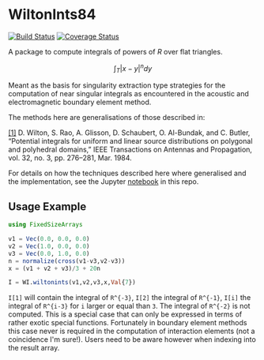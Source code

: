 # WiltonInts84

[![Build Status](https://travis-ci.org/krcools/WiltonInts84.jl.svg?branch=master)](https://travis-ci.org/krcools/WiltonInts84.jl)
[![Coverage Status](https://coveralls.io/repos/github/krcools/WiltonInts84.jl/badge.svg?branch=master)](https://coveralls.io/github/krcools/WiltonInts84.jl?branch=master)

A package to compute integrals of powers of $R$ over flat triangles.

```math
\int_T |x-y|^n dy
```

Meant as the basis for singularity extraction type strategies for the computation of near singular integrals as encountered in the acoustic and electromagnetic boundary element method.

The methods here are generalisations of those described in:

[[1]](http://ieeexplore.ieee.org/xpls/abs_all.jsp?arnumber=1143304&tag=1) D. Wilton, S. Rao, A. Glisson, D. Schaubert, O. Al-Bundak, and C. Butler, “Potential integrals for uniform and linear source distributions on polygonal and polyhedral domains,” IEEE Transactions on Antennas and Propagation, vol. 32, no. 3, pp. 276–281, Mar. 1984.

For details on how the techniques described here where generalised and the implementation, see the Jupyter [notebook](http://nbviewer.jupyter.org/github/krcools/WiltonInts84.jl/blob/master/docs/notebooks/Wilton_integrals_up_to_arbitrary_degree.ipynb) in this repo.

## Usage Example

```julia
using FixedSizeArrays

v1 = Vec(0.0, 0.0, 0.0)
v2 = Vec(1.0, 0.0, 0.0)
v3 = Vec(0.0, 1.0, 0.0)
n = normalize(cross(v1-v3,v2-v3))
x = (v1 + v2 + v3)/3 + 20n

I = WI.wiltonints(v1,v2,v3,x,Val{7})
```

`I[1]` will contain the integral of ``R^{-3}``, `I[2]` the integral of ``R^{-1}``, `I[i]` the integral of ``R^{i-3}`` for `i` larger or equal than `3`. The integral of ``R^{-2}`` is not computed. This is a special case that can only be expressed in terms of rather exotic special functions. Fortunately in boundary element methods this case never is required in the computation of interaction elements (not a coincidence I'm sure!). Users need to be aware however when indexing into the result array.
